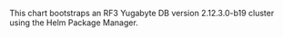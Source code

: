 This chart bootstraps an RF3 Yugabyte DB version 2.12.3.0-b19 cluster using the Helm Package Manager.
